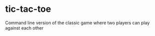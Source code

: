 # tic-tac-toe
Command line version of the classic game where two players can play against each other
